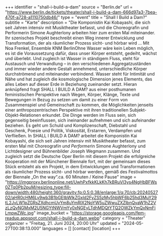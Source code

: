 +++
identifier = "shall-i-build-a-dam"
source = "Berlin.de"
url = "https://www.berlin.de/tickets/theater/shall-i-build-a-dam-666d97a3-7bea-470f-a728-a1110750db46/"
type = "event"
title = "Shall I Build a Dam?"
subtitle = "Karte"
description = "Die Komponistin Kai Kobayashi, die sich seit Jahren intensiv mit Musiktheater befasst, und die Choreografin und Performerin Simone Aughterlony arbeiten hier zum ersten Mal miteinander. Ihr szenisches Projekt beschreibt einen Weg innerer Entwicklung und Transformation, der als räumlicher Prozess sicht- und hörbar wird ... Mit Noa Frenkel, Ensemble KNM BerlinOhne Wasser wäre kein Leben möglich, es ist die Voraussetzung dafür, dass unser Körper entsteht, gedeiht, wächst und überlebt. Und zugleich ist Wasser in ständigem Fluss, steht für Austausch und Verwandlung – in den verschiedenen Aggregatzuständen und immer wieder andere Gestalt annehmend, unterschiedliche Körper durchströmend und miteinander verbindend. Wasser steht für Intimität und Nähe und hat zugleich die kosmologische Dimension jenes Elements, das alles Leben auf dieser Erde in Beziehung zueinander setzt. Hieran anknüpfend fragt SHALL I BUILD A DAM? aus einer posthumanen feministischen Perspektive nach Wegen, Körper, Klänge, Texte und Bewegungen in Bezug zu setzen um damit zu einer Form von Zusammenspiel und Gemeinschaft zu kommen, die Möglichkeiten jenseits einer anthropozentrischen Perspektive mit ihren traditionellen Subjekt-Objekt-Relationen erkundet. Die Dinge werden im Fluss sein, sich gegenseitig beeinflussen, sich ineinander aufnehmen und sich aufeinander beziehen. Es geht um Schuld und Komplizenschaft, Diebstahl und Geschenk, Poesie und Politik, Viskosität, Erstarren, Verdampfen und Verfließen. In SHALL I BUILD A DAM? arbeitet die Komponistin Kai Kobayashi, die sich seit Jahren intensiv mit Musiktheater befasst, zum ersten Mal mit Choreograf*in und Performer*in Simone Aughterlony und Lichtdesigner und Bühnenbilder Joseph Wegmann zusammen. Und zugleich setzt die Deutsche Oper Berlin mit diesem Projekt die erfolgreiche Kooperation mit der Münchener Biennale fort, mit der gemeinsam dieses Stück entsteht als ein Projekt, in dem Entwicklungen und Transformationen als räumlicher Prozess sicht- und hörbar werden, gemäß des Festivalmottos der Biennale „On the way“.ca. 60 Minuten / Keine Pause"
image = "https://imgproxy.berlinonline.net/UwhPxfkkKLkKh7kBRuVl3ys4NgHbBFWs0ZTq0Pb2puM/resizing_type:fill-down/width:480/height:360/gravity:fp:0.5:0.38/enlarge:1/q:70/cb:2024052702/aHR0cHM6Ly9wb3B1bGEtbWlkZGxld2FyZS5zMy5hbWF6b25hd3MuY29tL2JvLW1pZGRsZXdhcmUvYm8uYmRlX2NoYW5uZWwuZXZlbnQvaW1hZ2VzLzQvNGMxM2U5NGYtNWVmYy0xNGEyLTdhMDQtYTQ2OWZkYmQxNmFiLmpwZWc.jpg"
image_bucket = "https://storage.googleapis.com/fem-readup.appspot.com/shall-i-build-a-dam.webp"
category = "Theater"
organizer = "Freitag, 21. Juni 2024, 20:00 Uhr"
updated = "2024-05-27T00:38:13.000"
languages = []
[contact]
[location]
+++